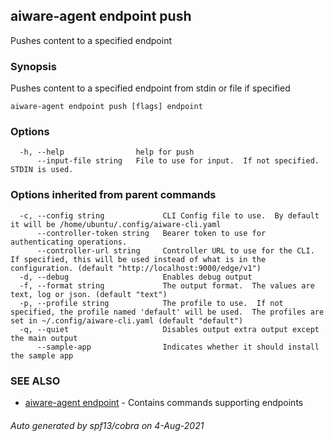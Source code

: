 ## aiware-agent endpoint push

Pushes content to a specified endpoint

### Synopsis

Pushes content to a specified endpoint from stdin or file if specified

```
aiware-agent endpoint push [flags] endpoint
```

### Options

```
  -h, --help                help for push
      --input-file string   File to use for input.  If not specified.  STDIN is used.
```

### Options inherited from parent commands

```
  -c, --config string             CLI Config file to use.  By default it will be /home/ubuntu/.config/aiware-cli.yaml
      --controller-token string   Bearer token to use for authenticating operations.
      --controller-url string     Controller URL to use for the CLI.  If specified, this will be used instead of what is in the configuration. (default "http://localhost:9000/edge/v1")
  -d, --debug                     Enables debug output
  -f, --format string             The output format.  The values are text, log or json. (default "text")
  -p, --profile string            The profile to use.  If not specified, the profile named 'default' will be used.  The profiles are set in ~/.config/aiware-cli.yaml (default "default")
  -q, --quiet                     Disables output extra output except the main output
      --sample-app                Indicates whether it should install the sample app
```

### SEE ALSO

* [aiware-agent endpoint](/cli/aiware-agent_endpoint.md)	 - Contains commands supporting endpoints

###### Auto generated by spf13/cobra on 4-Aug-2021
